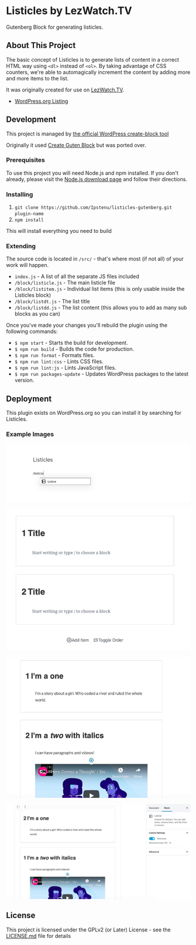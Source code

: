 # Listicles by LezWatch.TV

Gutenberg Block for generating listicles.

## About This Project

The basic concept of Listicles is to generate lists of content in a correct HTML way using `<dl>` instead of `<ol>`. By taking advantage of CSS counters, we're able to automagically increment the content by adding more and more items to the list.

It was originally created for use on [LezWatch.TV](https://lezwatchtv.com).

* [WordPress.org Listing](https://wordpress.org/plugins/listicles)

## Development

This project is managed by [the official WordPress create-block tool](https://developer.wordpress.org/block-editor/handbook/tutorials/create-block/wp-plugin/)

Originally it used [Create Guten Block](https://github.com/ahmadawais/create-guten-block) but was ported over.

### Prerequisites

To use this project you will need Node.js and npm installed. If you don't already, please visit the [Node.js download page](https://nodejs.org/en/download/) and follow their directions.

### Installing

1. `git clone https://github.com/Ipstenu/listicles-gutenberg.git plugin-name`
2. `npm install`

This will install everything you need to build

### Extending

The source code is located in `/src/` - that's where most (if not all) of your work will happen.

* `index.js` - A list of all the separate JS files included
* `/block/listicle.js` - The main listicle file
* `/block/listitem.js` - Individual list items (this is only usable inside the Listicles block)
* `/block/listdt.js` - The list title
* `/block/listdd.js` - The list content (this allows you to add as many sub blocks as you can)

Once you've made your changes you'll rebuild the plugin using the following commands:

* `$ npm start` - Starts the build for development.
* `$ npm run build` - Builds the code for production.
* `$ npm run format` - Formats files.
* `$ npm run lint:css` - Lints CSS files.
* `$ npm run lint:js` - Lints JavaScript files.
* `$ npm run packages-update` - Updates WordPress packages to the latest version.

## Deployment

This plugin exists on WordPress.org so you can install it by searching for Listicles.

### Example Images

![Add To Post](assets/screenshot-01.jpg?raw=true "Add to post")

![A Brand New Listicle](assets/screenshot-02.jpg?raw=true "Example of a new listicle")

![A Listicle with Content](assets/screenshot-03.jpg?raw=true "A Listicle with Content")

![A Listicle Reversed](assets/screenshot-04.jpg?raw=true "A Listicle Reversed")

## License

This project is licensed under the GPLv2 (or Later) License - see the [LICENSE.md](LICENSE.md) file for details
